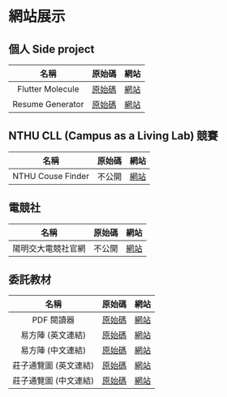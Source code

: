 # 網站展示

## 個人 Side project
名稱 | 原始碼 | 網站
:---: | :---: | :---:
Flutter Molecule | [原始碼](https://github.com/ConnectionOuOb/FlutterMol) | [網站](https://connectionouob.github.io/FlutterMol/)
Resume Generator | [原始碼](https://github.com/ConnectionOuOb/Resume_Generator) | [網站](https://connectionouob.github.io/resume-generator/)

## NTHU CLL (Campus as a Living Lab) 競賽
名稱 | 原始碼 | 網站
:---: | :---: | :---:
NTHU Couse Finder | 不公開 | [網站](https://connectionouob.github.io/NTHU-CourseFinder/)

## 電競社
名稱 | 原始碼 | 網站
:---: | :---: | :---:
陽明交大電競社官網 | 不公開 | [網站](https://nycu-esports.blogspot.com/)

## 委託教材
名稱 | 原始碼 | 網站
:---: | :---: | :---:
PDF 閱讀器 | [原始碼](https://github.com/ConnectionOuOb/PDF_Viewer) | [網站](https://connectionouob.github.io/ebook/)
易方陣 (英文連結) | [原始碼](https://github.com/ConnectionOuOb/YiFangJhen) | [網站](https://connectionouob.github.io/YiFangJhen/)
易方陣 (中文連結) | [原始碼](https://github.com/ConnectionOuOb/YiFangJhen) | [網站](https://connectionouob.github.io/易方陣/)
莊子通覽圖 (英文連結) | [原始碼](https://github.com/ConnectionOuOb/Zhuangzi) | [網站](https://connectionouob.github.io/zhuangzi/)
莊子通覽圖 (中文連結) | [原始碼](https://github.com/ConnectionOuOb/Zhuangzi) | [網站](https://connectionouob.github.io/莊子通覽圖/)

